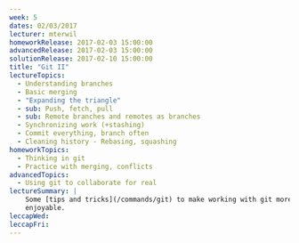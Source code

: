```yaml
---
week: 5
dates: 02/03/2017
lecturer: mterwil
homeworkRelease: 2017-02-03 15:00:00
advancedRelease: 2017-02-03 15:00:00
solutionRelease: 2017-02-10 15:00:00
title: "Git II"
lectureTopics:
  - Understanding branches
  - Basic merging
  - "Expanding the triangle"
  - sub: Push, fetch, pull
  - sub: Remote branches and remotes as branches
  - Synchronizing work (+stashing)
  - Commit everything, branch often
  - Cleaning history - Rebasing, squashing
homeworkTopics:
  - Thinking in git
  - Practice with merging, conflicts
advancedTopics:
  - Using git to collaborate for real
lectureSummary: |
    Some [tips and tricks](/commands/git) to make working with git more
    enjoyable.
leccapWed:
leccapFri:
---
```

